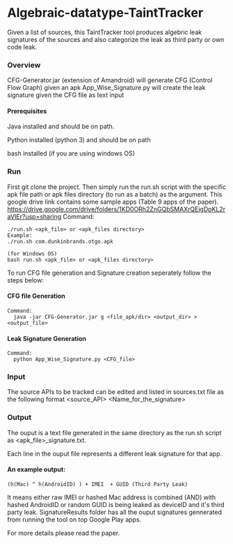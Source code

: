 # Algebraic-datatype-TaintTracker
Given a list of sources, this TaintTracker tool produces algebric leak signatures of the sources and also categorize the leak as third party or own code leak.

### Overview
   CFG-Generator.jar (extension of Amandroid) will generate CFG (Control Flow Graph) given an apk 
   App_Wise_Signature.py will create the leak signature given the CFG file as text input

  #### Prerequisites
   Java installed and should be on path.

   Python installed (python 3) and should be on path
   
   bash installed (if you are using windows OS)

### Run
  First git clone the project.
  Then simply run the run.sh script with the specific apk file path or apk files directory (to run as a batch) as the argument. This google drive link contains some sample apps (Table 9 apps of the paper).
https://drive.google.com/drive/folders/1KD0ORh2ZnGQbSMAXrQEjgDpKL2raVIEr?usp=sharing
  Command:
  
    ./run.sh <apk_file> or <apk_files directory> 
    Example:
    ./run.sh com.dunkinbrands.otgo.apk

    (for Windows OS)
    bash run.sh <apk_file> or <apk_files directory>
    
  To run CFG file generation and Signature creation seperately follow the steps below: 
  #### CFG file Generation
    Command:
      java -jar CFG-Generator.jar g <file_apk/dir> <output_dir> > <output_file>
      
  #### Leak Signature Generation
    Command:
      python App_Wise_Signature.py <CFG_file>
      
### Input      
   The source APIs to be tracked can be edited and listed in sources.txt file as the following format
   <source_API> <space> <Name_for_the_signature>
    
### Output
   The ouput is a text file generated in the same directory as the run.sh script as <apk_file>_signature.txt. 
   
   Each line in the ouput file represents a different leak signature for that app.
   #### An example output:
   ```
   (h(Mac) ^ h(AndroidID) ) + IMEI  + GUID (Third Party Leak)
   ```
   It means either raw IMEI or hashed Mac address is combined (AND) with hashed AndroidID or random GUID is being leaked as deviceID and it's third party leak. SignatureResults folder has all the ouput signatures gennerated from running the tool on top Google Play apps.
   
For more details please read the paper.
      
